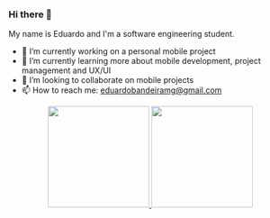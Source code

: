 ### Hi there 👋

My name is Eduardo and I'm a software engineering student. 


- 🔭 I’m currently working on a personal mobile project
- 🌱 I’m currently learning more about mobile development, project management and UX/UI
- 👯 I’m looking to collaborate on mobile projects
- 📫 How to reach me: eduardobandeiramg@gmail.com

<div align="center">
  <a href="https://github.com/eduardobandeiramg">
  <img height="180em" src="https://github-readme-stats.vercel.app/api?username=eduardobandeiramg&show_icons=true&theme=onedark&include_all_commits=true&count_private=true"/>
  <img height="180em" src="https://github-readme-stats.vercel.app/api/top-langs/?username=eduardobandeiramg&layout=compact&langs_count=7&theme=onedark"/>
</div>
  
  
